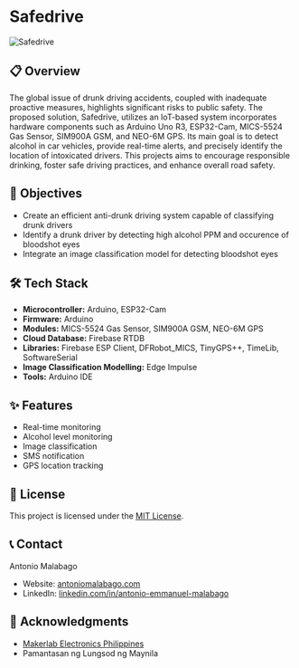 # Safedrive

![Safedrive](https://res.cloudinary.com/de86eimvq/image/upload/v1729612683/portfolio/Projects/safedrive/j505oscvfrmjukiqn6gm.png)

## 📋 Overview

The global issue of drunk driving accidents, coupled with inadequate proactive measures, highlights significant risks to public safety. The proposed solution, Safedrive, utilizes an IoT-based system incorporates hardware components such as Arduino Uno R3, ESP32-Cam, MICS-5524 Gas Sensor, SIM900A GSM, and NEO-6M GPS. Its main goal is to detect alcohol in car vehicles, provide real-time alerts, and precisely identify the location of intoxicated drivers. This projects aims to encourage responsible drinking, foster safe driving practices, and enhance overall road safety.

## 🎯 Objectives

- Create an efficient anti-drunk driving system capable of classifying drunk drivers
- Identify a drunk driver by detecting high alcohol PPM and occurence of bloodshot eyes
- Integrate an image classification model for detecting bloodshot eyes

## 🛠️ Tech Stack

- **Microcontroller:** Arduino, ESP32-Cam 
- **Firmware:** Arduino
- **Modules:** MICS-5524 Gas Sensor, SIM900A GSM, NEO-6M GPS
- **Cloud Database:** Firebase RTDB
- **Libraries:** Firebase ESP Client, DFRobot_MICS, TinyGPS++, TimeLib, SoftwareSerial
- **Image Classification Modelling:** Edge Impulse
- **Tools:** Arduino IDE

## ✨ Features

- Real-time monitoring
- Alcohol level monitoring
- Image classification
- SMS notification
- GPS location tracking

## 📄 License

This project is licensed under the [MIT License](LICENSE).

## 📞 Contact

Antonio Malabago
- Website: [antoniomalabago.com](https://antoniomalabago.com)
- LinkedIn: [linkedin.com/in/antonio-emmanuel-malabago](https://www.linkedin.com/in/antonio-emmanuel-malabago/)

## 🙏 Acknowledgments

- [Makerlab Electronics Philippines](https://www.makerlab-electronics.com/)
- Pamantasan ng Lungsod ng Maynila
